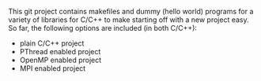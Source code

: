 This git project contains makefiles and dummy (hello world) programs for a variety of libraries for C/C++ to make starting off with a new project easy. So far, the following options are included (in both C/C++):
+ plain C/C++ project
+ PThread enabled project
+ OpenMP enabled project
+ MPI enabled project
